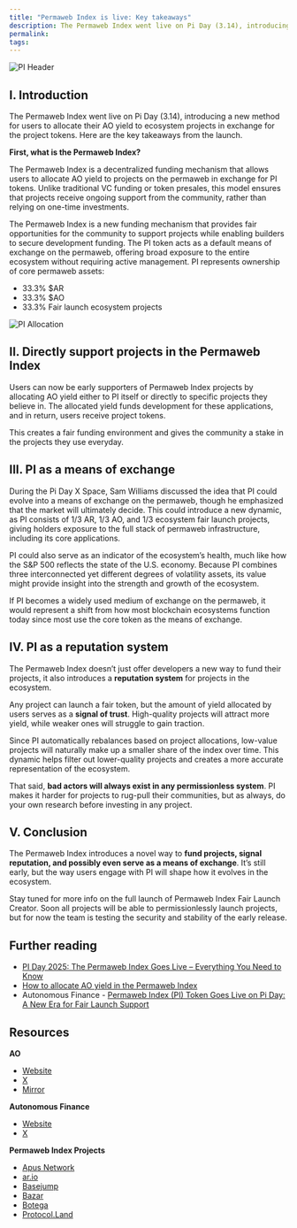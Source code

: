 ```yaml
---
title: "Permaweb Index is live: Key takeaways"
description: The Permaweb Index went live on Pi Day (3.14), introducing a new method for users to allocate their AO yield to ecosystem projects in exchange for the project tokens. Here are the key takeaways from the launch.
permalink:
tags:
---
```


![PI Header](/static/images/pi-takeaways-header.png)

## I. Introduction

The Permaweb Index went live on Pi Day (3.14), introducing a new method for users to allocate their AO yield to ecosystem projects in exchange for the project tokens. Here are the key takeaways from the launch.

**First, what is the Permaweb Index?**

The Permaweb Index is a decentralized funding mechanism that allows users to allocate AO yield to projects on the permaweb in exchange for PI tokens. Unlike traditional VC funding or token presales, this model ensures that projects receive ongoing support from the community, rather than relying on one-time investments.

The Permaweb Index is a new funding mechanism that provides fair opportunities for the community to support projects while enabling builders to secure development funding. The PI token acts as a default means of exchange on the permaweb, offering broad exposure to the entire ecosystem without requiring active management. PI represents ownership of core permaweb assets:

- 33.3% $AR
- 33.3% $AO
- 33.3% Fair launch ecosystem projects

![PI Allocation](/static/images/pi-yield.png)

## II. Directly support projects in the Permaweb Index

Users can now be early supporters of Permaweb Index projects by allocating AO yield either to PI itself or directly to specific projects they believe in. The allocated yield funds development for these applications, and in return, users receive project tokens.

This creates a fair funding environment and gives the community a stake in the projects they use everyday.

## III. PI as a means of exchange

During the Pi Day X Space, Sam Williams discussed the idea that PI could evolve into a means of exchange on the permaweb, though he emphasized that the market will ultimately decide. This could introduce a new dynamic, as PI consists of 1/3 AR, 1/3 AO, and 1/3 ecosystem fair launch projects, giving holders exposure to the full stack of permaweb infrastructure, including its core applications.

PI could also serve as an indicator of the ecosystem’s health, much like how the S&P 500 reflects the state of the U.S. economy. Because PI combines three interconnected yet different degrees of volatility assets, its value might provide insight into the strength and growth of the ecosystem.

If PI becomes a widely used medium of exchange on the permaweb, it would represent a shift from how most blockchain ecosystems function today since most use the core token as the means of exchange.

## IV. PI as a reputation system

The Permaweb Index doesn’t just offer developers a new way to fund their projects, it also introduces a **reputation system** for projects in the ecosystem.

Any project can launch a fair token, but the amount of yield allocated by users serves as a **signal of trust**. High-quality projects will attract more yield, while weaker ones will struggle to gain traction.

Since PI automatically rebalances based on project allocations, low-value projects will naturally make up a smaller share of the index over time. This dynamic helps filter out lower-quality projects and creates a more accurate representation of the ecosystem.

That said, **bad actors will always exist in any permissionless system**. PI makes it harder for projects to rug-pull their communities, but as always, do your own research before investing in any project.

## V. Conclusion

The Permaweb Index introduces a novel way to **fund projects, signal reputation, and possibly even serve as a means of exchange**. It’s still early, but the way users engage with PI will shape how it evolves in the ecosystem.

Stay tuned for more info on the full launch of Permaweb Index Fair Launch Creator. Soon all projects will be able to permissionlessly launch projects, but for now the team is testing the security and stability of the early release.

## Further reading

- [PI Day 2025: The Permaweb Index Goes Live – Everything You Need to Know](permaweb-index.md)
- [How to allocate AO yield in the Permaweb Index](ao-yield.md)
- Autonomous Finance - [Permaweb Index (PI) Token Goes Live on Pi Day: A New Era for Fair Launch Support](https://www.autonomous.finance/research/en-US/permaweb-index)

## Resources

**AO**

- [Website](https://ao.arweave.net/)
- [X](https://x.com/aoTheComputer)
- [Mirror](https://mirror.xyz/0x1EE4bE8670E8Bd7E9E2E366F530467030BE4C840)

**Autonomous Finance**

- [Website](https://www.autonomous.finance/)
- [X](https://x.com/autonomous_af)

**Permaweb Index Projects**

- [Apus Network](https://www.apus.network/#/)
- [ar.io](https://ar.io/)
- [Basejump](https://basejump.xyz/home)
- [Bazar](https://bazar.arweave.net/)
- [Botega](https://botega.defi.ao/)
- [Protocol.Land](https://protocol.land/)
